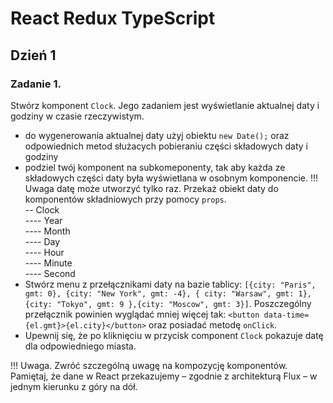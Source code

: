 # React Redux TypeScript

## Dzień 1
### Zadanie 1.

Stwórz komponent `Clock`. Jego zadaniem jest wyświetlanie aktualnej daty i godziny w czasie rzeczywistym.
- do wygenerowania aktualnej daty użyj obiektu ``` new Date(); ``` oraz odpowiednich metod służacych pobieraniu części składowych daty i godziny
- podziel twój komponent na subkomeponenty, tak aby każda ze składowych części daty była wyświetlana w osobnym komponencie. !!! Uwaga datę może utworzyć tylko raz. Przekaż obiekt daty do komponentów składniowych przy pomocy ```props```.</br>
-- Clock </br>
---- Year </br>
---- Month </br>
---- Day </br>
---- Hour </br>
---- Minute </br>
---- Second </br>
- Stwórz menu z przełącznikami daty na bazie tablicy: `[{city: "Paris", gmt: 0}, {city: "New York", gmt: -4}, { city: "Warsaw", gmt: 1}, {city: "Tokyo", gmt: 9 },{city: "Moscow", gmt: 3}]`. Poszczególny przełącznik powinien wyglądać mniej więcej tak: `<button data-time={el.gmt}>{el.city}</button>` oraz posiadać metodę `onClick`.
- Upewnij się, że po kliknięciu w przycisk component `Clock` pokazuje datę dla odpowiedniego miasta.

!!! Uwaga. Zwróć szczególną uwagę na kompozycję komponentów. Pamiętaj, że dane w React przekazujemy – zgodnie z architekturą Flux – w jednym kierunku z góry na dół.
